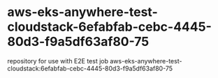 # aws-eks-anywhere-test-cloudstack-6efabfab-cebc-4445-80d3-f9a5df63af80-75
repository for use with E2E test job aws-eks-anywhere-test-cloudstack:6efabfab-cebc-4445-80d3-f9a5df63af80-75
